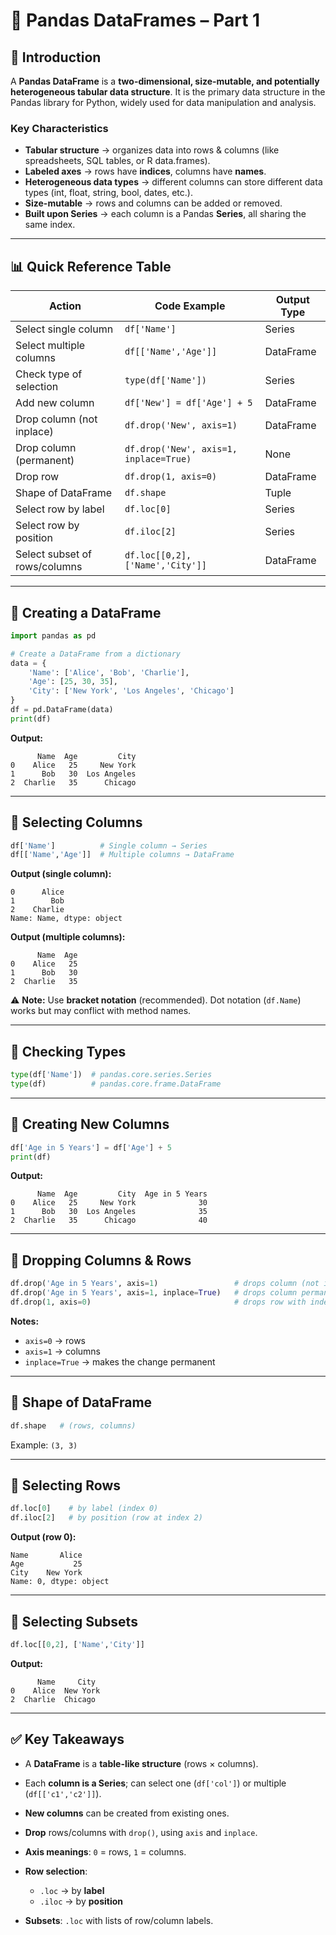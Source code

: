 # 📘 Pandas DataFrames – Part 1

## 🔹 Introduction

A **Pandas DataFrame** is a **two-dimensional, size-mutable, and potentially heterogeneous tabular data structure**.
It is the primary data structure in the Pandas library for Python, widely used for data manipulation and analysis.

### **Key Characteristics**

* **Tabular structure** → organizes data into rows & columns (like spreadsheets, SQL tables, or R data.frames).
* **Labeled axes** → rows have **indices**, columns have **names**.
* **Heterogeneous data types** → different columns can store different data types (int, float, string, bool, dates, etc.).
* **Size-mutable** → rows and columns can be added or removed.
* **Built upon Series** → each column is a Pandas **Series**, all sharing the same index.
---
## 📊 Quick Reference Table

| Action                        | Code Example                           | Output Type |
| ----------------------------- | -------------------------------------- | ----------- |
| Select single column          | `df['Name']`                           | Series      |
| Select multiple columns       | `df[['Name','Age']]`                   | DataFrame   |
| Check type of selection       | `type(df['Name'])`                     | Series      |
| Add new column                | `df['New'] = df['Age'] + 5`            | DataFrame   |
| Drop column (not inplace)     | `df.drop('New', axis=1)`               | DataFrame   |
| Drop column (permanent)       | `df.drop('New', axis=1, inplace=True)` | None        |
| Drop row                      | `df.drop(1, axis=0)`                   | DataFrame   |
| Shape of DataFrame            | `df.shape`                             | Tuple       |
| Select row by label           | `df.loc[0]`                            | Series      |
| Select row by position        | `df.iloc[2]`                           | Series      |
| Select subset of rows/columns | `df.loc[[0,2], ['Name','City']]`       | DataFrame   |

---

## 🔹 Creating a DataFrame

```python
import pandas as pd

# Create a DataFrame from a dictionary
data = {
    'Name': ['Alice', 'Bob', 'Charlie'],
    'Age': [25, 30, 35],
    'City': ['New York', 'Los Angeles', 'Chicago']
}
df = pd.DataFrame(data)
print(df)
```

**Output:**

```
      Name  Age         City
0    Alice   25     New York
1      Bob   30  Los Angeles
2  Charlie   35      Chicago
```

---

## 🔹 Selecting Columns

```python
df['Name']          # Single column → Series
df[['Name','Age']]  # Multiple columns → DataFrame
```

**Output (single column):**

```
0      Alice
1        Bob
2    Charlie
Name: Name, dtype: object
```

**Output (multiple columns):**

```
      Name  Age
0    Alice   25
1      Bob   30
2  Charlie   35
```

⚠️ **Note:** Use **bracket notation** (recommended).
Dot notation (`df.Name`) works but may conflict with method names.

---

## 🔹 Checking Types

```python
type(df['Name'])  # pandas.core.series.Series
type(df)          # pandas.core.frame.DataFrame
```

---

## 🔹 Creating New Columns

```python
df['Age in 5 Years'] = df['Age'] + 5
print(df)
```

**Output:**

```
      Name  Age         City  Age in 5 Years
0    Alice   25     New York              30
1      Bob   30  Los Angeles              35
2  Charlie   35      Chicago              40
```

---

## 🔹 Dropping Columns & Rows

```python
df.drop('Age in 5 Years', axis=1)                 # drops column (not inplace)
df.drop('Age in 5 Years', axis=1, inplace=True)   # drops column permanently
df.drop(1, axis=0)                                # drops row with index 1
```

**Notes:**

* `axis=0` → rows
* `axis=1` → columns
* `inplace=True` → makes the change permanent

---

## 🔹 Shape of DataFrame

```python
df.shape   # (rows, columns)
```

Example: `(3, 3)`

---

## 🔹 Selecting Rows

```python
df.loc[0]    # by label (index 0)
df.iloc[2]   # by position (row at index 2)
```

**Output (row 0):**

```
Name       Alice
Age           25
City    New York
Name: 0, dtype: object
```

---

## 🔹 Selecting Subsets

```python
df.loc[[0,2], ['Name','City']]
```

**Output:**

```
      Name     City
0    Alice  New York
2  Charlie  Chicago
```

---

## ✅ Key Takeaways

* A **DataFrame** is a **table-like structure** (rows × columns).
* Each **column is a Series**; can select one (`df['col']`) or multiple (`df[['c1','c2']]`).
* **New columns** can be created from existing ones.
* **Drop** rows/columns with `drop()`, using `axis` and `inplace`.
* **Axis meanings**: `0` = rows, `1` = columns.
* **Row selection**:

  * `.loc` → by **label**
  * `.iloc` → by **position**
* **Subsets**: `.loc` with lists of row/column labels.

